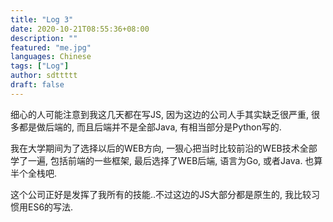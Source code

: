 ```yaml
---
title: "Log 3"
date: 2020-10-21T08:55:36+08:00
description: ""
featured: "me.jpg"
languages: Chinese
tags: ["Log"]
author: sdttttt
draft: false
---
```


细心的人可能注意到我这几天都在写JS, 因为这边的公司人手其实缺乏很严重, 
很多都是做后端的, 而且后端并不是全部Java, 有相当部分是Python写的.

我在大学期间为了选择以后的WEB方向, 一狠心把当时比较前沿的WEB技术全部学了一遍, 包括前端的一些框架,
最后选择了WEB后端, 语言为Go, 或者Java. 也算半个全栈吧.

这个公司正好是发挥了我所有的技能..不过这边的JS大部分都是原生的, 我比较习惯用ES6的写法.